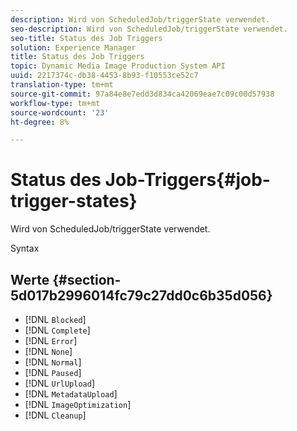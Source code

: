 ```yaml
---
description: Wird von ScheduledJob/triggerState verwendet.
seo-description: Wird von ScheduledJob/triggerState verwendet.
seo-title: Status des Job Triggers
solution: Experience Manager
title: Status des Job Triggers
topic: Dynamic Media Image Production System API
uuid: 2217374c-db38-4453-8b93-f10553ce52c7
translation-type: tm+mt
source-git-commit: 97a84e8e7edd3d834ca42069eae7c09c00d57938
workflow-type: tm+mt
source-wordcount: '23'
ht-degree: 8%

---
```



# Status des Job-Triggers{#job-trigger-states}

Wird von ScheduledJob/triggerState verwendet.

Syntax

## Werte {#section-5d017b2996014fc79c27dd0c6b35d056}

* [!DNL `Blocked`]
* [!DNL `Complete`]
* [!DNL `Error`]
* [!DNL `None`]
* [!DNL `Normal`]
* [!DNL `Paused`]
* [!DNL `UrlUpload`]
* [!DNL `MetadataUpload`]
* [!DNL `ImageOptimization`]
* [!DNL `Cleanup`]

